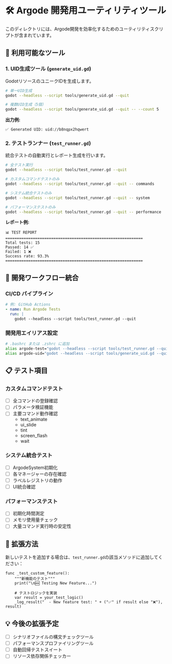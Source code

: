# 🛠️ Argode 開発用ユーティリティツール

このディレクトリには、Argode開発を効率化するためのユーティリティスクリプトが含まれています。

## 📝 利用可能なツール

### 1. UID生成ツール (`generate_uid.gd`)

GodotリソースのユニークIDを生成します。

```bash
# 単一UID生成
godot --headless --script tools/generate_uid.gd --quit

# 複数UID生成（5個）
godot --headless --script tools/generate_uid.gd --quit -- --count 5
```

**出力例:**
```
✅ Generated UID: uid://b8nqpx2hqwert
```

### 2. テストランナー (`test_runner.gd`)

統合テストの自動実行とレポート生成を行います。

```bash
# 全テスト実行
godot --headless --script tools/test_runner.gd --quit

# カスタムコマンドテストのみ
godot --headless --script tools/test_runner.gd --quit -- commands

# システム統合テストのみ
godot --headless --script tools/test_runner.gd --quit -- system

# パフォーマンステストのみ
godot --headless --script tools/test_runner.gd --quit -- performance
```

**レポート例:**
```
📊 TEST REPORT
============================================================
Total tests: 15
Passed: 14 ✅
Failed: 1 ❌
Success rate: 93.3%
============================================================
```

## 🚀 開発ワークフロー統合

### CI/CD パイプライン
```yaml
# 例: GitHub Actions
- name: Run Argode Tests
  run: |
    godot --headless --script tools/test_runner.gd --quit
```

### 開発用エイリアス設定
```bash
# .bashrc または .zshrc に追加
alias argode-test="godot --headless --script tools/test_runner.gd --quit"
alias argode-uid="godot --headless --script tools/generate_uid.gd --quit"
```

## 📋 テスト項目

### カスタムコマンドテスト
- [ ] 全コマンドの登録確認
- [ ] パラメータ検証機能
- [ ] 主要コマンド動作確認
  - text_animate
  - ui_slide  
  - tint
  - screen_flash
  - wait

### システム統合テスト
- [ ] ArgodeSystem初期化
- [ ] 各マネージャーの存在確認
- [ ] ラベルレジストリの動作
- [ ] UI統合確認

### パフォーマンステスト
- [ ] 初期化時間測定
- [ ] メモリ使用量チェック
- [ ] 大量コマンド実行時の安定性

## 🔧 拡張方法

新しいテストを追加する場合は、`test_runner.gd`の該当メソッドに追加してください：

```gdscript
func _test_custom_feature():
    """新機能のテスト"""
    print("\n🆕 Testing New Feature...")
    
    # テストロジックを実装
    var result = your_test_logic()
    _log_result("  - New feature test: " + ("✅" if result else "❌"), result)
```

## 💡 今後の拡張予定

- [ ] シナリオファイルの構文チェックツール
- [ ] パフォーマンスプロファイリングツール
- [ ] 自動回帰テストスイート
- [ ] リソース依存関係チェッカー